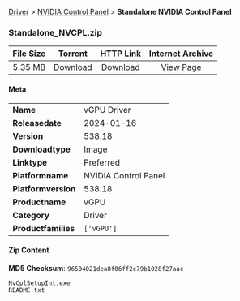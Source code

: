 
[Driver](/README.md)  >  [NVIDIA Control Panel](/index/Driver/NVIDIA_Control_Panel.md)  >  **Standalone NVIDIA Control Panel**


### Standalone_NVCPL.zip

| **File Size** | **Torrent**  | **HTTP Link** | **Internet Archive** |
|:-------------:|:------------:|:-------------:|:--------------------:|
| 5.35 MB |  [Download](https://archive.org/download/nvgpu_Standalone_NVCPL.zip/nvgpu_Standalone_NVCPL.zip_archive.torrent)       | [Download](https://archive.org/compress/nvgpu_Standalone_NVCPL.zip) | [View Page](https://archive.org/details/nvgpu_Standalone_NVCPL.zip)       |

#### Meta

<table>
<tr><td><strong>Name</strong></td><td>vGPU Driver</td></tr>
<tr><td><strong>Releasedate</strong></td><td>2024-01-16</td></tr>
<tr><td><strong>Version</strong></td><td>538.18</td></tr>
<tr><td><strong>Downloadtype</strong></td><td>Image</td></tr>
<tr><td><strong>Linktype</strong></td><td>Preferred</td></tr>
<tr><td><strong>Platformname</strong></td><td>NVIDIA Control Panel</td></tr>
<tr><td><strong>Platformversion</strong></td><td>538.18</td></tr>
<tr><td><strong>Productname</strong></td><td>vGPU</td></tr>
<tr><td><strong>Category</strong></td><td>Driver</td></tr>
<tr><td><strong>Productfamilies</strong></td><td><code>['vGPU']</code></td></tr>
</table>

#### Zip Content

**MD5 Checksum**: `96504021dea8f06ff2c79b1028f27aac`

```text
NvCplSetupInt.exe
README.txt
```